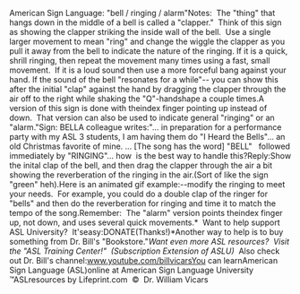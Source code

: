American Sign Language: "bell 
		/ ringing / alarm"Notes:  The "thing" that hangs down in the middle of a bell is called a 
"clapper."  Think of this sign as showing the clapper striking the inside 
wall of the bell.  Use a single larger movement to mean "ring" and change 
the wiggle the clapper as you pull it away from the bell to indicate the nature 
of the ringing. If it is a quick, shrill ringing, then repeat the movement many 
times using a fast, small movement.  If it is a loud sound then use a more 
forceful bang against your hand. If the sound of the bell "resonates for a 
while"-- you can show this after the initial "clap" against the hand by dragging 
the clapper through the air off to the right while shaking the "Q"-handshape a 
couple times.A version of this sign is done with theindex finger pointing up instead 
of down.  That version can also be used to indicate general "ringing" 
or an "alarm."Sign: BELLA colleague writes:"... in preparation for a performance party with my ASL 3 students, 
			I am having them do "I Heard the Bells"... an old Christmas favorite 
			of mine. ... [The song has the word] "BELL"   followed immediately 
			by "RINGING"... how  is the best way to handle this?Reply:Show the inital clap of the bell, and then drag the clapper through the air a 
	bit showing the reverberation of the ringing in the air.(Sort of like the 
	sign "green" heh).Here is an animated gif example:--modify the ringing to meet your needs.  For example, you could do a 
double clap of the ringer for "bells" and then do the reverberation for ringing 
and time it to match the tempo of the song.Remember:  The "alarm" 
version points theindex finger up, not down, and uses several quick movements.* 
Want to help support ASL University?  It'seasy:DONATE(Thanks!)*Another way to help is to buy something from Dr. Bill's "Bookstore."*Want even more ASL resources?  Visit the "ASL Training Center!"  (Subscription 
Extension of ASLU)*  Also check out Dr. Bill's channel:www.youtube.com/billvicarsYou can learnAmerican Sign Language (ASL)online at American Sign Language University ™ASLresources by Lifeprint.com  ©  Dr. William Vicars